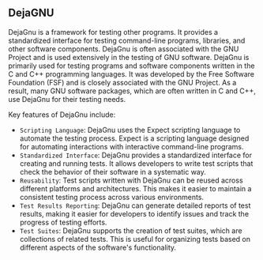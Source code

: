 ## DejaGNU

DejaGnu is a framework for testing other programs. It provides a standardized interface for testing command-line programs, libraries, and other software components. DejaGnu is often associated with the GNU Project and is used extensively in the testing of GNU software. DejaGnu is primarily used for testing programs and software components written in the C and C++ programming languages. It was developed by the Free Software Foundation (FSF) and is closely associated with the GNU Project. As a result, many GNU software packages, which are often written in C and C++, use DejaGnu for their testing needs.

Key features of DejaGnu include:

- `Scripting Language`: DejaGnu uses the Expect scripting language to automate the testing process. Expect is a scripting language designed for automating interactions with interactive command-line programs.
- `Standardized Interface`: DejaGnu provides a standardized interface for creating and running tests. It allows developers to write test scripts that check the behavior of their software in a systematic way.
- `Reusability`: Test scripts written with DejaGnu can be reused across different platforms and architectures. This makes it easier to maintain a consistent testing process across various environments.
- `Test Results Reporting`: DejaGnu can generate detailed reports of test results, making it easier for developers to identify issues and track the progress of testing efforts.
- `Test Suites`: DejaGnu supports the creation of test suites, which are collections of related tests. This is useful for organizing tests based on different aspects of the software's functionality.
